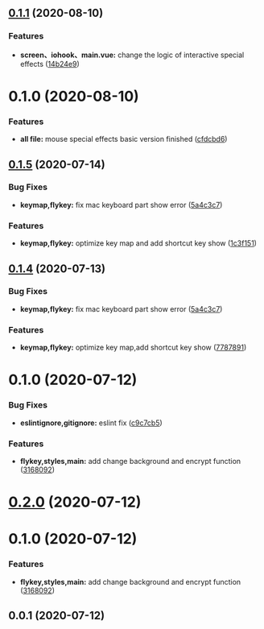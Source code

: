 ## [0.1.1](https://github.com/huskyAreYouScared/chase/compare/v0.1.0...v0.1.1) (2020-08-10)


### Features

* **screen、iohook、main.vue:** change the logic of interactive special effects ([14b24e9](https://github.com/huskyAreYouScared/chase/commit/14b24e9593729b1ce48c6f2f9fe4a5a795565bd1))



# 0.1.0 (2020-08-10)


### Features

* **all file:** mouse special effects basic version finished ([cfdcbd6](https://github.com/huskyAreYouScared/chase/commit/cfdcbd623303685afdab0b1872248eaa45f86ae0))



## [0.1.5](https://github.com/huskyAreYouScared/fly-key/compare/v0.1.0...v0.1.5) (2020-07-14)


### Bug Fixes

* **keymap,flykey:** fix mac keyboard part show error ([5a4c3c7](https://github.com/huskyAreYouScared/fly-key/commit/5a4c3c7dc0baacccb2f3704c7bedc97387adcde0))


### Features

* **keymap,flykey:** optimize key map and add shortcut key show ([1c3f151](https://github.com/huskyAreYouScared/fly-key/commit/1c3f1512dfa75c4fa3f4fc1170fdfe0773bcf345))



## [0.1.4](https://github.com/huskyAreYouScared/fly-key/compare/v0.1.0...v0.1.5) (2020-07-13)


### Bug Fixes

* **keymap,flykey:** fix mac keyboard part show error ([5a4c3c7](https://github.com/huskyAreYouScared/fly-key/commit/5a4c3c7dc0baacccb2f3704c7bedc97387adcde0))


### Features

* **keymap,flykey:** optimize key map,add shortcut key show ([7787891](https://github.com/huskyAreYouScared/fly-key/commit/7787891c29284a174efeb0086ac54efda4d2421b))



# 0.1.0 (2020-07-12)


### Bug Fixes

* **eslintignore,gitignore:** eslint fix ([c9c7cb5](https://github.com/huskyAreYouScared/fly-key/commit/c9c7cb53bde13989259876983ba73a43e271873d))


### Features

* **flykey,styles,main:** add change background and encrypt function ([3168092](https://github.com/huskyAreYouScared/fly-key/commit/3168092bb3bb55f4b4f6fdc1df761dfc40d00525))



# [0.2.0](https://github.com/huskyAreYouScared/fly-key/compare/v0.1.0...v0.2.0) (2020-07-12)



# 0.1.0 (2020-07-12)


### Features

* **flykey,styles,main:** add change background and encrypt function ([3168092](https://github.com/huskyAreYouScared/fly-key/commit/3168092bb3bb55f4b4f6fdc1df761dfc40d00525))



## 0.0.1 (2020-07-12)



